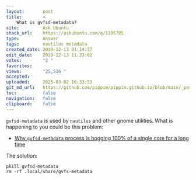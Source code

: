 ```yaml
---
layout:       post
title:        >
    What is gvfsd-metadata?
site:         Ask Ubuntu
stack_url:    https://askubuntu.com/q/1195785
type:         Answer
tags:         nautilus metadata
created_date: 2019-12-13 01:14:37
edit_date:    2019-12-13 11:33:02
votes:        "2 "
favorites:    
views:        "25,516 "
accepted:     
uploaded:     2025-03-02 16:33:53
git_md_url:   https://github.com/pippim/pippim.github.io/blob/main/_posts/2019/2019-12-13-What-is-gvfsd-metadata_.md
toc:          false
navigation:   false
clipboard:    false
---
```


`gvfsd-metadata` is used by `nautilus` and other gnome utilities. What is happening to you could be this problem:

- [Why ``gvfsd-metadata`` process is hogging 100% of a single core for a long time][1]

The solution:

``` 
pkill gvfsd-metadata 
rm -rf .local/share/gvfs-metadata
```


  [1]: https://unix.stackexchange.com/questions/108254/why-gvfsd-metadata-process-is-hogging-100-of-a-single-core-for-a-long-time
